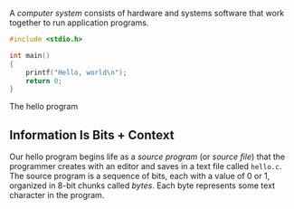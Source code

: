 A *computer system* consists of hardware and systems software that work together to run application programs.

```c
#include <stdio.h>

int main()
{
    printf("Hello, world\n");
    return 0;
}
```
The hello program

## Information Is Bits + Context

Our hello program begins life as a *source program* (or *source file*) that the programmer creates with an editor and saves in a text file called `hello.c`. The source program is a sequence of bits, each with a value of 0 or 1, organized in 8-bit chunks called *bytes*. Each byte represents some text character in the program.

